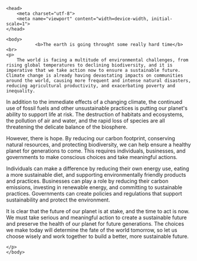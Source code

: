 <html>
   
    <head>
        <meta charset="utf-8">
        <meta name="viewport" content="width=device-width, initial-scale=1">
    </head>

    <body>
               <b>The earth is going throught some really hard time</b> <br>
    <p>
        The world is facing a multitude of environmental challenges, from rising global temperatures to declining biodiversity, and it is imperative that we take action now to ensure a sustainable future. Climate change is already having devastating impacts on communities around the world, causing more frequent and intense natural disasters, reducing agricultural productivity, and exacerbating poverty and inequality.

In addition to the immediate effects of a changing climate, the continued use of fossil fuels and other unsustainable practices is putting our planet's ability to support life at risk. The destruction of habitats and ecosystems, the pollution of air and water, and the rapid loss of species are all threatening the delicate balance of the biosphere.

However, there is hope. By reducing our carbon footprint, conserving natural resources, and protecting biodiversity, we can help ensure a healthy planet for generations to come. This requires individuals, businesses, and governments to make conscious choices and take meaningful actions.

Individuals can make a difference by reducing their own energy use, eating a more sustainable diet, and supporting environmentally friendly products and practices. Businesses can play a role by reducing their carbon emissions, investing in renewable energy, and committing to sustainable practices. Governments can create policies and regulations that support sustainability and protect the environment.

It is clear that the future of our planet is at stake, and the time to act is now. We must take serious and meaningful action to create a sustainable future and preserve the health of our planet for future generations. The choices we make today will determine the fate of the world tomorrow, so let us choose wisely and work together to build a better, more sustainable future.




    </p>
    </body>

</html>
